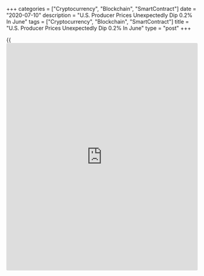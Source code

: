 +++
categories = ["Cryptocurrency", "Blockchain", "SmartContract"]
date = "2020-07-10"
description = "U.S. Producer Prices Unexpectedly Dip 0.2% In June"
tags = ["Cryptocurrency", "Blockchain", "SmartContract"]
title = "U.S. Producer Prices Unexpectedly Dip 0.2% In June"
type = "post"
+++

{{<iframe id="large-banner" src="https://www.bounty.group/#slide=1.0" width="100%" height="600" scrolling="no" style="border: 0px solid rgb(216, 221, 230); border-radius: 3px;">}}

Producer prices in the U.S. unexpectedly decreased in the month of June,
according to a report released by the Labor Department on Friday.

The Labor Department said the producer price index for final demand fell
by 0.2 percent in June following a 0.4 percent increase in May.
Economists had expected prices to climb by another 0.4 percent.

Excluding food and energy prices, core producer prices inched up by 0.1
percent in June after rising by 0.3 percent in May. Core prices were
also expected to increase by 0.4 percent.

For comments and feedback [contact](https://www.playgroundfx.com/contact/): editorial@rtt[news](https://www.letsplayfx.com/blog/forex-news-website/).com

[Economic News][1]

 **What parts of the world are seeing the best (and worst) economic
performances lately? Click[here][2] to check out our [Econ Scorecard][2]
and find out! See up-to-the-moment [ranking](https://www.playgroundfx.com/blog/crypto-exchange-ranking/)s for the best and worst
performers in [GDP][3], [unemployment rate][4], [inflation][2] and much
more.**

   1. www.rtt[news](https://www.letsplayfx.com/blog/forex-news-website/).com/Content/EconomicNews.aspx
   2. www.rtt[news](https://www.letsplayfx.com/blog/forex-news-website/).com/economic-scorecard/world-rank/CPI/highest-performance.aspx
   3. www.rtt[news](https://www.letsplayfx.com/blog/forex-news-website/).com/economic-scorecard/world-rank/GDP/highest-performance.aspx
   4. www.rtt[news](https://www.letsplayfx.com/blog/forex-news-website/).com/economic-scorecard/world-rank/unemployment-rate/lowest-performance.aspx